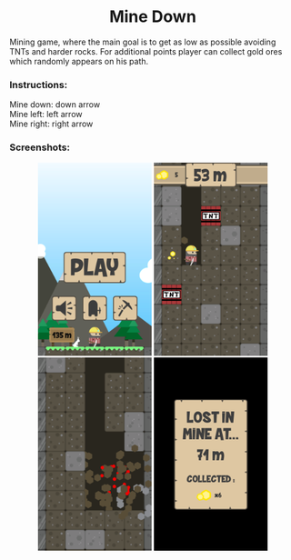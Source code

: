 <h1 align="middle">Mine Down</h1>

Mining game, where the main goal is to get as low as possible avoiding TNTs and harder rocks.
For additional points player can collect gold ores which randomly appears on his path.

<h3>Instructions:</h3>

Mine down:  down arrow</br>
Mine left:  left arrow</br>
Mine right:  right arrow</br>

<h3>Screenshots:</h3>

<p align="middle">
  <img src="/MineDown/Screenshots/Screenshot_01.png" width="200" />
  <img src="/MineDown/Screenshots/Screenshot_02.png" width="200" /> 
  <img src="/MineDown/Screenshots/Screenshot_03.png" width="200" />
  <img src="/MineDown/Screenshots/Screenshot_04.png" width="200" />
</p>
